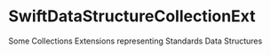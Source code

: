 # SwiftDataStructureCollectionExt
Some Collections Extensions representing Standards Data Structures
